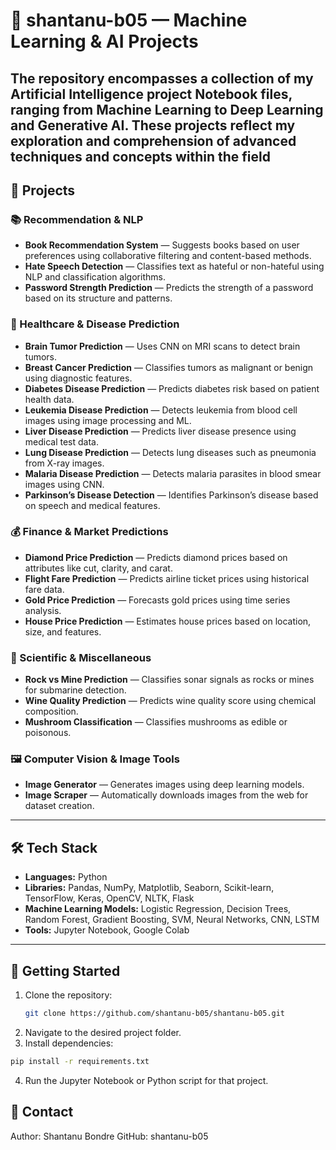 
# 🧠 shantanu-b05 — Machine Learning & AI Projects
The repository encompasses a collection of my Artificial Intelligence project Notebook files, ranging from Machine Learning to Deep Learning and Generative AI. These projects reflect my exploration and comprehension of advanced techniques and concepts within the field
---

## 📂 Projects

### 📚 Recommendation & NLP
- **Book Recommendation System** — Suggests books based on user preferences using collaborative filtering and content-based methods.
- **Hate Speech Detection** — Classifies text as hateful or non-hateful using NLP and classification algorithms.
- **Password Strength Prediction** — Predicts the strength of a password based on its structure and patterns.

### 🏥 Healthcare & Disease Prediction
- **Brain Tumor Prediction** — Uses CNN on MRI scans to detect brain tumors.
- **Breast Cancer Prediction** — Classifies tumors as malignant or benign using diagnostic features.
- **Diabetes Disease Prediction** — Predicts diabetes risk based on patient health data.
- **Leukemia Disease Prediction** — Detects leukemia from blood cell images using image processing and ML.
- **Liver Disease Prediction** — Predicts liver disease presence using medical test data.
- **Lung Disease Prediction** — Detects lung diseases such as pneumonia from X-ray images.
- **Malaria Disease Prediction** — Detects malaria parasites in blood smear images using CNN.
- **Parkinson’s Disease Detection** — Identifies Parkinson’s disease based on speech and medical features.

### 💰 Finance & Market Predictions
- **Diamond Price Prediction** — Predicts diamond prices based on attributes like cut, clarity, and carat.
- **Flight Fare Prediction** — Predicts airline ticket prices using historical fare data.
- **Gold Price Prediction** — Forecasts gold prices using time series analysis.
- **House Price Prediction** — Estimates house prices based on location, size, and features.

### 🔬 Scientific & Miscellaneous
- **Rock vs Mine Prediction** — Classifies sonar signals as rocks or mines for submarine detection.
- **Wine Quality Prediction** — Predicts wine quality score using chemical composition.
- **Mushroom Classification** — Classifies mushrooms as edible or poisonous.

### 🖼️ Computer Vision & Image Tools
- **Image Generator** — Generates images using deep learning models.
- **Image Scraper** — Automatically downloads images from the web for dataset creation.

---

## 🛠️ Tech Stack
- **Languages:** Python  
- **Libraries:** Pandas, NumPy, Matplotlib, Seaborn, Scikit-learn, TensorFlow, Keras, OpenCV, NLTK, Flask  
- **Machine Learning Models:** Logistic Regression, Decision Trees, Random Forest, Gradient Boosting, SVM, Neural Networks, CNN, LSTM  
- **Tools:** Jupyter Notebook, Google Colab

---

## 🚀 Getting Started
1. Clone the repository:
   ```bash
   git clone https://github.com/shantanu-b05/shantanu-b05.git
2. Navigate to the desired project folder.
3. Install dependencies:
  ```bash
pip install -r requirements.txt
```
4. Run the Jupyter Notebook or Python script for that project.

## 📧 Contact
Author: Shantanu Bondre
GitHub: shantanu-b05
